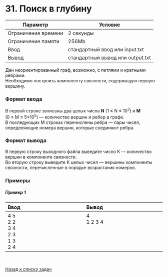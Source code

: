 # 31. Поиск в глубину

| Параметр            | Условие                          |
|---------------------|----------------------------------|
| Ограничение времени | 2 секунды                        |
| Ограничение памяти  | 256Mb                            |
| Ввод                | стандартный ввод или input.txt   |
| Вывод               | стандартный вывод или output.txt |


Дан неориентированный граф, возможно, с петлями и кратными ребрами.  
Необходимо построить компоненту связности, содержащую первую вершину.

### Формат ввода
В первой строке записаны два целых числа **N** (1&nbsp;≤&nbsp;N&nbsp;≤&nbsp;10<sup>3</sup>) 
и **M** (0&nbsp;≤&nbsp;M&nbsp;≤&nbsp;5*10<sup>5</sup>) — количество вершин и ребер в графе.  
В последующих M строках перечислены ребра — пары чисел, определяющие номера вершин, которые соединяют ребра.

### Формат вывода
В первую строку выходного файла выведите число K — количество вершин в компоненте связности.  
Во вторую строку выведите K целых чисел — вершины компоненты связности, перечисленные в порядке возрастания номеров.

### Примеры

##### Пример 1
<table>
    <thead>
        <tr>
            <th width="250px" align="left">Ввод</th>
            <th width="250px" align="left">Вывод</th>
        </tr>
    </thead>
    <tr>
        <td>
            4 5<br>
            2 2<br>
            3 4<br>
            2 3<br>
            1 3<br>
            2 4
        </td>
        <td>
            4<br>
            1 2 3 4<br><br><br><br><br>
        </td>
    </tr>
</table>


<br>

[Назад к списку задач](https://github.com/AlexAkama/yandex_algorithm/tree/main/src/main/java/training/v3b#%D0%B7%D0%B0%D0%B4%D0%B0%D1%87%D0%B8-30)